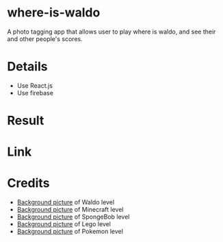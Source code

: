 # where-is-waldo
A photo tagging app that allows user to play where is waldo, and see their and other people's scores.
# Details
- Use React.js
- Use firebase

# Result

# Link
# Credits
- [Background picture](https://id.pinterest.com/pin/399835273145685698/) of Waldo level
- [Background picture](https://www.reddit.com/r/Minecraft/comments/qzp56v/all_blocks_and_items_arranged_according_to_what/) of Minecraft level
- [Background picture](https://nickelodeon.fandom.com/wiki/List_of_SpongeBob_SquarePants_characters?file=SpongeBob-characters-group-poster.jpg) of SpongeBob level
- [Background picture](https://www.pinterest.com/pin/224898575111297806/) of Lego level
- [Background picture](https://www.pinterest.cl/pin/697495061054672996/) of Pokemon level